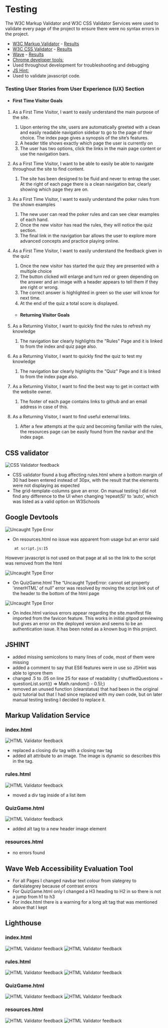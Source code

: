 # Testing

The W3C Markup Validator and W3C CSS Validator Services were used to validate every page of the project to ensure there were no syntax errors in the project.

-   [W3C Markup Validator](https://jigsaw.w3.org/css-validator/#validate_by_input) - [Results](https://github.com/)
-   [W3C CSS Validator](https://jigsaw.w3.org/css-validator/#validate_by_input) - [Results](https://github.com/)
-   [Wave](https://wave.webaim.org/) - [Results](https://github.com/)
-   [Chrome developer tools:](https://developers.google.com/web/tools/chrome-devtools)
   - Used throughout development for troubleshooting and debugging 
-   [JS Hint:](https://jshint.com/)
   - Used to validate javascript code.

### Testing User Stories from User Experience (UX) Section

-   #### First Time Visitor Goals
1. As a First Time Visitor, I want to easily understand the main purpose of the site.
    1. Upon entering the site, users are automatically greeted with a clean and easily readable navigation sidebar to go to the page of their choice. The index page gives a synopsis of the site’s features.
    1. A header title shows exactly which page the user is currently on
    1. The user has two options, click the links in the main page content or use the navigation bars.
1. As a First Time Visitor, I want to be able to easily be able to navigate throughout the site to find content.
    1. The site has been designed to be fluid and never to entrap the user. At the right of each page there is a clean navigation bar, clearly showing which page they are on.
1. As a First Time Visitor, I want to easily understand the poker rules from the shown examples
    1. The new user can read the poker rules and can see clear examples of each hand.
    1. Once the new visitor has read the rules, they will notice the quiz section.
    1. The final link in the navigation bar allows the user to explore more advanced concepts and practice playing online.
1. As a First Time Visitor, I want to easily understand the feedback given in the quiz
    1. Once the new visitor has started the quiz they are presented with a multiple choice
    1. The button clicked will enlarge and turn red or green depending on the answer and an image with a header appears to tell them if they are right or wrong.
    1. The correct answer is highlighted in green so the user will know for next time.
    1. At the end of the quiz a total score is displayed.

    -   #### Returning Visitor Goals

1. As a Returning Visitor, I want to quickly find the rules to refresh my knowledge
    1. The navigation bar clearly highlights the "Rules" Page and it is linked to from the index and quiz page also.
1. As a Returning Visitor, I want to quickly find the quiz to test my knowledge
    1. The navigation bar clearly highlights the "Quiz" Page and it is linked to from the index page also.
1. As a Returning Visitor, I want to find the best way to get in contact with the website owner.
    1. The footer of each page contains links to github and an email address in case of this.
1. As a Returning Visitor, I want to find useful external links.
    1. After a few attempts at the quiz and becoming familiar with the rules, the resources page can be easily found from the navbar and the index page.

## CSS validator

![CSS Validator feedback](/readme/testing/cssval.png)

* CSS validator found a bug affecting rules.html where a bottom margin of 30 had been entered instead of 30px, with the result that the elements were not displaying as expected
* The grid-template-columns gave an error. On manual testing I did not find any difference to the UI when changing ‘repeat(5)’ to ‘auto’, which was listed as a valid option on W3Schools


## Google Devtools

![Uncaught Type Error](/workspace/poker/readme/testing/uncaughttyperesources.png)
* On resources.html no issue was apparent from usage but an error said
```script.js:15 Uncaught TypeError: Cannot read properties of null (reading 'addEventListener')
    at script.js:15
```
However javascript is not used on that page at all so the link to the script was removed from the html

![Uncaught Type Error](/workspace/poker/readme/testing/uncaughttypequiz.png)
* On QuizGame.html The “Uncaught TypeError: cannot set property 'innerHTML' of null” error was resolved by moving the script link out of the header to the bottom of the html page 

![Uncaught Type Error](/readme/testing/manifestsyntaxerror.png)
* On index.html various errors appear regarding the site.manifest file imported from the favicon feature. This works in initial gitpod previewing but gives an error on the deployed version and seems to be an authentication issue. It has been noted as a known bug in this project. 

## JSHINT
* added missing semicolons to many lines of code, most of them were missing
* added a comment to say that ES6 features were in use so JSHint was able to ignore them
* changed .5 to .05 on line 25 for ease of readability ( shuffledQuestions = questionList.sort(() => Math.random() - 0.5);)
* removed an unused function (clearstatus) that had been in the original quiz tutorial but that I had since replaced with my own code, but on later manual testing testing I decided to replace it.

## Markup Validation Service

### index.html
![HTML Validator feedback](/readme/testing/markupindex.png)
* replaced a closing div tag with a closing nav tag
* added alt attribute to an image. The image is dynamic so describes this in the tag.

### rules.html
![HTML Validator feedback](/readme/testing/markuprules.png)
* moved a div tag inside of a list item

### QuizGame.html
![HTML Validator feedback](/readme/testing/markupquiz.png)
* added alt tag to a new header image element

### resources.html
* no errors found

## Wave Web Accessibility Evaluation Tool

* For all Pages I changed navbar text colour from slategrey to darkslategrey because of contrast errors
* For QuizGame.html only I changed a H3 heading to H2 in so there is not a jump from h1 to h3
* For index.html there is a warning for a long alt tag that was mentioned above that I kept

## Lighthouse

### index.html
![HTML Validator feedback](/readme/testing/LHindexDT.png)
![HTML Validator feedback](/readme/testing/LHindexMOB.png)

### rules.html
![HTML Validator feedback](/readme/testing/LHrulesDT.png)
![HTML Validator feedback](/readme/testing/LHrulesMOB.png)

### QuizGame.html
![HTML Validator feedback](/readme/testing/LHquizDT.png)
![HTML Validator feedback](/readme/testing/LHquizMOB.png)

### resources.html
![HTML Validator feedback](/readme/testing/LHresourcesDT.png)
![HTML Validator feedback](/readme/testing/LHresourcesMOB.png)